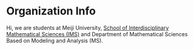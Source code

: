 # Organization Info

Hi, we are students at Meiji University, [School of Interdisciplinary Mathematical Sciences (IMS)](http://www.meiji.ac.jp/cip/english/undergraduate/ims/index.html) and Department of Mathematical Sciences Based on Modeling and Analysis (MS).

